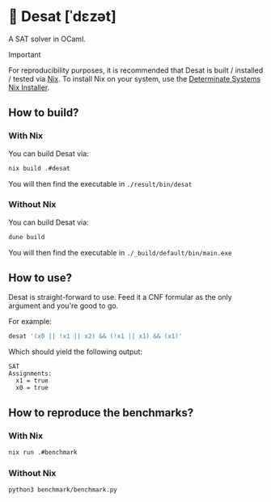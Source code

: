 # 🐫 Desat [ˈdɛzət]

A SAT solver in OCaml.

> [!IMPORTANT]
> For reproducibility purposes, it is recommended that Desat is built / installed / tested via [Nix](https://nixos.org/).
> To install Nix on your system, use the [Determinate Systems Nix Installer](https://determinate.systems/posts/determinate-nix-installer/).

## How to build?

### With Nix

You can build Desat via:

```sh
nix build .#desat
```

You will then find the executable in `./result/bin/desat`

### Without Nix

You can build Desat via:

```sh
dune build
```

You will then find the executable in `./_build/default/bin/main.exe`

## How to use?

Desat is straight-forward to use.
Feed it a CNF formular as the only argument and you're good to go.

For example:

```sh
desat '(x0 || !x1 || x2) && (!x1 || x1) && (x1)'
```

Which should yield the following output:

```console-output
SAT
Assignments:
  x1 = true
  x0 = true
```

## How to reproduce the benchmarks?

### With Nix

```sh
nix run .#benchmark
```

### Without Nix

```sh
python3 benchmark/benchmark.py
```
